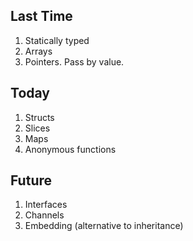 ## Last Time

1. Statically typed
2. Arrays
3. Pointers. Pass by value.

## Today

1. Structs
2. Slices
3. Maps
4. Anonymous functions

## Future

1. Interfaces
2. Channels
3. Embedding (alternative to inheritance)
